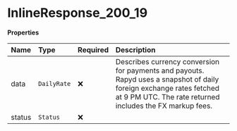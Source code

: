 # InlineResponse_200_19

**Properties**

| Name   | Type        | Required | Description                                                                                                                                                                       |
| :----- | :---------- | :------- | :-------------------------------------------------------------------------------------------------------------------------------------------------------------------------------- |
| data   | `DailyRate` | ❌       | Describes currency conversion for payments and payouts. Rapyd uses a snapshot of daily foreign exchange rates fetched at 9 PM UTC. The rate returned includes the FX markup fees. |
| status | `Status`    | ❌       |                                                                                                                                                                                   |
